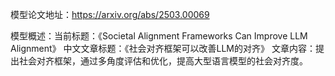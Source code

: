 模型论文地址：https://arxiv.org/abs/2503.00069

模型概述：当前标题：《Societal Alignment Frameworks Can Improve LLM Alignment》
中文文章标题：《社会对齐框架可以改善LLM的对齐》
文章内容：提出社会对齐框架，通过多角度评估和优化，提高大型语言模型的社会对齐度。
